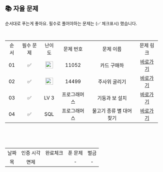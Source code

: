 
## 📚 자율 문제

순서대로 푸는게 좋아요.
필수로 풀어야하는 문제는 (✅ 체크표시) 했습니다.

<br/>
<table>
  <tr>
    <td align="center">순서</td>
    <td align="center">필수 문제</td>
    <td align="center">난이도</td>
    <td align="center">문제 번호</td>
    <td align="center">문제 이름</td>
    <td align="center">문제 링크</td>
  </tr>
  <tr>
    <td align="center">01</td>
    <td align="center">✅</td>
    <td align="center"><img height="23px" width="25px" src="https://d2gd6pc034wcta.cloudfront.net/tier/10.svg"></td>
    <td align="center">11052</td>
    <td align="center">카드 구매하</td>
    <td align="center"><a href="https://www.acmicpc.net/problem/11052">바로가기</a></td>
  </tr>
  <tr>
    <td align="center">02</td>
    <td align="center">✅</td>
    <td align="center"><img height="23px" width="25px" src="https://d2gd6pc034wcta.cloudfront.net/tier/12.svg"></td>
    <td align="center">14499</td>
    <td align="center">주사위 굴리기</td>
    <td align="center"><a href="https://www.acmicpc.net/problem/14499">바로가기</a></td>
  </tr>
  <tr>
    <td align="center">03</td>
    <td align="center">✅</td>
    <td align="center">LV 3</td>
    <td align="center">프로그래머스</td>
    <td align="center">기둥과 보 설치</td>
    <td align="center"><a href="https://school.programmers.co.kr/learn/courses/30/lessons/60061">바로가기</a></td>
  </tr>
  <tr>
    <td align="center">04</td>
    <td align="center">✅</td>
    <td align="center">SQL</td>
    <td align="center">프로그래머스</td>
    <td align="center">물고기 종류 별 대어 찾기</td>
    <td align="center"><a href="https://school.programmers.co.kr/learn/courses/30/lessons/293261">바로가기</a></td>
  </tr>
</table>
<br/><br/>

<br>

<table>
  <tr>
    <td align="center">날짜</td>
    <td align="center">인증 시각</td>
    <td align="center">완료체크</td>
    <td align="center">푼 문제</td>
    <td align="center">벌금</td>
  </tr>
    <tr>
    <td align="center">목</td>
    <td align="center">면제</td>
    <td align="center"></td>
    <td align="center">-</td>
    <td align="center">-</td>
  </tr>
<!--   <tr>
    <td align="center">금</td>
    <td align="center">2025-07-24 목 14:35</td>
    <td align="center">✅</td>
    <td align="center">보석쇼핑</td>
    <td align="center">-</td>
  </tr> -->

</table>
